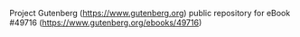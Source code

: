 Project Gutenberg (https://www.gutenberg.org) public repository for
eBook #49716 (https://www.gutenberg.org/ebooks/49716)
